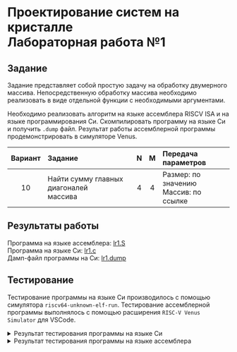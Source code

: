 # Проектирование систем на кристалле <br> Лабораторная работа №1

## Задание

Задание представляет собой простую задачу на обработку двумерного массива. Непосредственную обработку массива необходимо реализовать в виде отдельной функции с необходимыми аргументами.

Необходимо реализовать алгоритм на языке ассемблера RISCV ISA и на языке программирования Си. Скомпилировать программу на языке Си и получить `.dump` файл. Результат работы ассемблерной программы продемонстрировать в симуляторе Venus.

Вариант | Задание |   N   |   M   | Передача параметров
:-----: |:-------------- | :---: | :---: | :------------------
10 | Найти сумму главных диагоналей <br> массива | 4 | 4 | Размер: по значению <br> Массив: по ссылке

## Результаты работы

Программа на языке ассемблера: [lr1.S](src/asm/lr1.S)  
Программа на языке Си: [lr1.c](src/c/lr1.c)  
Дамп-файл программы на Си: [lr1.dump](results/Lab1-O0.dump)  

## Тестирование
Тестирование программы на языке Си производилось с помощью симулятора `riscv64-unknown-elf-run`. Тестирование ассемблерной программы выполнялось с помощью расширения `RISC-V Venus Simulator` для VSCode.

<details><summary>Результат тестирования программы на языке Си</summary>
<p>

```
$ riscv64-unknown-elf-run --architecture riscv:rv32 --model RV32I -v build/Lab1.elf
riscv64-unknown-elf-run build/Lab1.elf
99 67 55 68 11  4
 1 43 41 10 17  0
33 81 78 34 71 37
45  9 63 53 15 49
63 81 88 46 25 76
68  7 59 86 24 76
63 81 88 46 29 78
Simulator Execution Speed
  Total execution time:    < 1 second
```

</p>
</details>

<details><summary>Результат тестирования программы на языке ассемблера</summary>
<p>

```
-------------------------------------------------------------------------------------------
198 241 Exited with error code 0
Stop program execution!
-------------------------------------------------------------------------------------------
```

</p>
</details>
